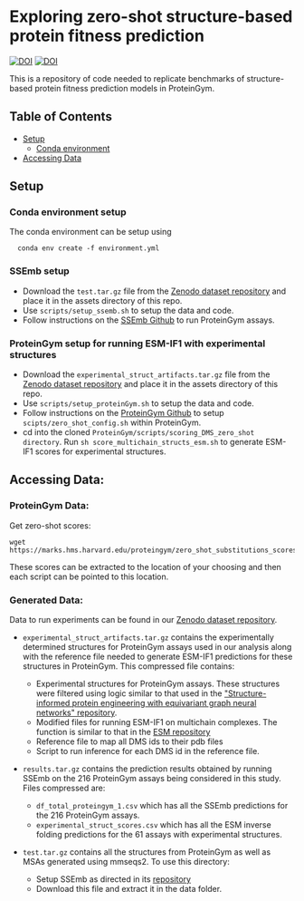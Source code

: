 # Exploring zero-shot structure-based protein fitness prediction
[![DOI](https://zenodo.org/badge/DOI/10.5281/zenodo.13821572.svg)](https://doi.org/10.5281/zenodo.13821572)
[![DOI](https://zenodo.org/badge/DOI/10.5281/zenodo.13819823.svg)](https://doi.org/10.5281/zenodo.13819823)

This is a repository of code needed to replicate benchmarks of structure-based protein fitness prediction models in ProteinGym.

## Table of Contents
  * [Setup](#setup)
    * [Conda environment](#conda)
  * [Accessing Data](#access_data)

## Setup
### Conda environment setup
The conda environment can be setup using 
```
  conda env create -f environment.yml
```
### SSEmb setup
* Download the `test.tar.gz` file from the [Zenodo dataset repository](https://doi.org/10.5281/zenodo.13819823) and place it in the assets directory of this repo.
* Use `scripts/setup_ssemb.sh` to setup the data and code.
* Follow instructions on the [SSEmb Github](https://github.com/KULL-Centre/_2023_Blaabjerg_SSEmb) to run ProteinGym assays.

### ProteinGym setup for running ESM-IF1 with experimental structures

* Download the `experimental_struct_artifacts.tar.gz` file from the [Zenodo dataset repository](https://doi.org/10.5281/zenodo.13819823) and place it in the assets directory of this repo.
* Use `scripts/setup_proteinGym.sh` to setup the data and code.
* Follow instructions on the [ProteinGym Github](https://github.com/OATML-Markslab/ProteinGym) to setup `scipts/zero_shot_config.sh` within ProteinGym.
* cd into the cloned `ProteinGym/scripts/scoring_DMS_zero_shot directory`. Run `sh score_multichain_structs_esm.sh` to generate ESM-IF1 scores for experimental
structures.

## Accessing Data:

### ProteinGym Data:
Get zero-shot scores:
```
wget https://marks.hms.harvard.edu/proteingym/zero_shot_substitutions_scores.zip
```
These scores can be extracted to the location of your choosing and then each script can be pointed to this location.

### Generated Data:
Data to run experiments can be found in our [Zenodo dataset repository](https://doi.org/10.5281/zenodo.13819823).

  * `experimental_struct_artifacts.tar.gz` contains the experimentally determined structures
for ProteinGym assays used in our analysis along with the reference file needed to
generate ESM-IF1 predictions for these structures in ProteinGym. This compressed file contains:
    * Experimental structures for ProteinGym assays. These structures were filtered using logic similar to that used in
    the ["Structure-informed protein engineering with equivariant graph neural networks" repository](https://github.com/semiluna/partIII-amino-acid-prediction).
    * Modified files for running ESM-IF1 on multichain complexes. The function is similar to that in the [ESM repository](https://github.com/facebookresearch/esm/blob/main/examples/inverse_folding/score_log_likelihoods.py)
    * Reference file to map all DMS ids to their pdb files
    * Script to run inference for each DMS id in the reference file.

  * `results.tar.gz` contains the prediction results obtained by running SSEmb on the 216
ProteinGym assays being considered in this study. Files compressed are:
    * `df_total_proteingym_1.csv` which has all the SSEmb predictions for the 216 ProteinGym assays.
    * `experimental_struct_scores.csv` which has all the ESM inverse folding predictions for the 61 assays with experimental
      structures.
  * `test.tar.gz` contains all the structures from ProteinGym as well as MSAs generated
using mmseqs2. To use this directory:
    * Setup SSEmb as directed in its [repository](https://github.com/KULL-Centre/_2023_Blaabjerg_SSEmb)
    * Download this file and extract it in the data folder.
